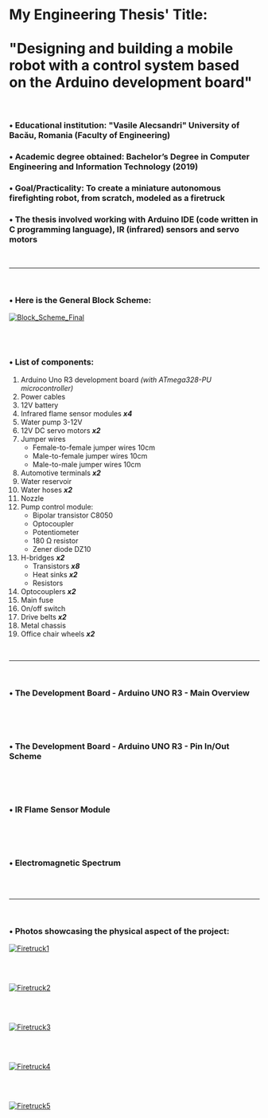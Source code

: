 # My Engineering Thesis' Title: <br><br> "Designing and building a mobile robot with a control system based on the Arduino development board"

<br>

### • Educational institution: "Vasile Alecsandri" University of Bacău, Romania (Faculty of Engineering)

### • Academic degree obtained: Bachelor’s Degree in Computer Engineering and Information Technology (2019)

### • Goal/Practicality: To create a miniature autonomous firefighting robot, from scratch, modeled as a firetruck

### • The thesis involved working with Arduino IDE (code written in C programming language), IR (infrared) sensors and servo motors

<br><hr><br>

### • Here is the General Block Scheme:

<a href="https://raw.githubusercontent.com/RomulusMirauta/EngineeringThesis/refs/heads/main/img/Block_Scheme_Final.png">
  <img align="center"
    src="https://raw.githubusercontent.com/RomulusMirauta/EngineeringThesis/refs/heads/main/img/Block_Scheme_Final.png"
    alt="Block_Scheme_Final" />
</a>

<br><br>

### • List of components:

1. Arduino Uno R3 development board *(with ATmega328-PU microcontroller)*
2. Power cables
3. 12V battery
4. Infrared flame sensor modules ***x4***
5. Water pump 3-12V
6. 12V DC servo motors ***x2***
7. Jumper wires
   - Female-to-female jumper wires 10cm
   - Male-to-female jumper wires 10cm
   - Male-to-male jumper wires 10cm
8. Automotive terminals ***x2*** 
9. Water reservoir
10. Water hoses ***x2***
11. Nozzle
12. Pump control module:
    - Bipolar transistor C8050
    - Optocoupler
    - Potentiometer
    - 180 Ω resistor
    - Zener diode DZ10
13. H-bridges ***x2*** 
    - Transistors ***x8*** 
    - Heat sinks ***x2*** 
    - Resistors
14. Optocouplers ***x2*** 
15. Main fuse
16. On/off switch
17. Drive belts ***x2*** 
18. Metal chassis
19. Office chair wheels ***x2*** 

<br><hr><br>

### • The Development Board - Arduino UNO R3 - Main Overview

<a href="https://raw.githubusercontent.com/RomulusMirauta/EngineeringThesis/refs/heads/main/img/Arduino_UNO_R3_1.png">
  <img align="center"
    src="https://raw.githubusercontent.com/RomulusMirauta/EngineeringThesis/refs/heads/main/img/Arduino_UNO_R3_1.png"
    alt="" />
</a>

<br><br>

### • The Development Board - Arduino UNO R3 - Pin In/Out Scheme

<a href="https://raw.githubusercontent.com/RomulusMirauta/EngineeringThesis/refs/heads/main/img/Arduino_UNO_R3_2.png">
  <img align="center"
    src="https://raw.githubusercontent.com/RomulusMirauta/EngineeringThesis/refs/heads/main/img/Arduino_UNO_R3_2.png"
    alt="" />
</a>

<br><br>

### • IR Flame Sensor Module

<a href="https://raw.githubusercontent.com/RomulusMirauta/EngineeringThesis/refs/heads/main/img/IR_Flame_Sensor_Module.png">
  <img align="center"
    src="https://raw.githubusercontent.com/RomulusMirauta/EngineeringThesis/refs/heads/main/img/IR_Flame_Sensor_Module.png"
    alt="" />
</a>

<br><br>

### • Electromagnetic Spectrum

<a href="https://raw.githubusercontent.com/RomulusMirauta/EngineeringThesis/refs/heads/main/img/Electromagnetic_Spectrum.png">
  <img align="center"
    src="https://raw.githubusercontent.com/RomulusMirauta/EngineeringThesis/refs/heads/main/img/Electromagnetic_Spectrum.png"
    alt="" />
</a>

<br><hr><br>

### • Photos showcasing the physical aspect of the project:

<a href="https://raw.githubusercontent.com/RomulusMirauta/EngineeringThesis/refs/heads/main/img/IMG_20190902_185350.jpg">
  <img align="center"
    src="https://raw.githubusercontent.com/RomulusMirauta/EngineeringThesis/refs/heads/main/img/IMG_20190902_185350.jpg"
    alt="Firetruck1" />
</a>

<br><br>

<a href="https://raw.githubusercontent.com/RomulusMirauta/EngineeringThesis/refs/heads/main/img/IMG_20190902_185247.jpg">
  <img align="center"
    src="https://raw.githubusercontent.com/RomulusMirauta/EngineeringThesis/refs/heads/main/img/IMG_20190902_185247.jpg"
    alt="Firetruck2" />
</a>

<br><br>

<a href="https://raw.githubusercontent.com/RomulusMirauta/EngineeringThesis/refs/heads/main/img/IMG_20190909_115848.jpg">
  <img align="center"
    src="https://raw.githubusercontent.com/RomulusMirauta/EngineeringThesis/refs/heads/main/img/IMG_20190909_115848.jpg"
    alt="Firetruck3" />
</a>

<br><br>

<a href="https://raw.githubusercontent.com/RomulusMirauta/EngineeringThesis/refs/heads/main/img/IMG_20190909_120011.jpg">
  <img align="center"
    src="https://raw.githubusercontent.com/RomulusMirauta/EngineeringThesis/refs/heads/main/img/IMG_20190909_120011.jpg"
    alt="Firetruck4" />
</a>

<br><br>

<a href="https://raw.githubusercontent.com/RomulusMirauta/EngineeringThesis/refs/heads/main/img/IMG_20190821_111227.jpg">
  <img align="center"
    src="https://raw.githubusercontent.com/RomulusMirauta/EngineeringThesis/refs/heads/main/img/IMG_20190821_111227.jpg"
    alt="Firetruck5" />
</a>

